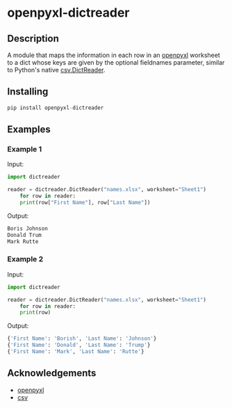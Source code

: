 # openpyxl-dictreader

## Description
A module that maps the information in each row in an [openpyxl](https://github.com/chronossc/openpyxl) worksheet to a dict whose keys are given by the optional fieldnames parameter, similar to Python's native [csv.DictReader](https://docs.python.org/3/library/csv.html#csv.DictReader).

## Installing
```python
pip install openpyxl-dictreader
```

## Examples
### Example 1
Input:
```python
import dictreader

reader = dictreader.DictReader("names.xlsx", worksheet="Sheet1")
    for row in reader:
    print(row["First Name"], row["Last Name"])
```

Output:
```python
Boris Johnson
Donald Trum
Mark Rutte
```

### Example 2
Input:
```python
import dictreader

reader = dictreader.DictReader("names.xlsx", worksheet="Sheet1")
    for row in reader:
    print(row)
```

Output:
```python
{'First Name': 'Borish', 'Last Name': 'Johnson'}
{'First Name': 'Donald', 'Last Name': 'Trump'}
{'First Name': 'Mark', 'Last Name': 'Rutte'}
```

## Acknowledgements
* [openpyxl](https://github.com/chronossc/openpyxl)
* [csv](https://docs.python.org/3/library/csv.html#csv.DictReader)

